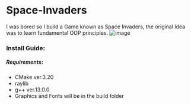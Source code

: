 # Space-Invaders
I was bored so I build a Game known as Space Invaders, the original Idea was to learn fundamental OOP principles.
![image](https://github.com/Sveppg/Space-Invaders/assets/54738234/77b894ec-8722-46ea-85fa-fa93e65a1f0e)


### Install Guide:
##### Requirements:
- CMake ver.3.20
- raylib
- g++ ver.13.0.0
- Graphics and Fonts will be in the build folder
